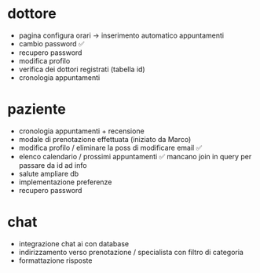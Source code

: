 # dottore
- pagina configura orari -> inserimento automatico appuntamenti
- cambio password                                                ✅ 
- recupero password
- modifica profilo
- verifica dei dottori registrati (tabella id)
- cronologia appuntamenti

# paziente
- cronologia appuntamenti + recensione
- modale di prenotazione effettuata (iniziato da Marco)
- modifica profilo  / eliminare la poss di modificare email      ✅ 
- elenco calendario / prossimi appuntamenti                      ✅     mancano join in query per passare da id ad info 
- salute ampliare db
- implementazione preferenze
- recupero password

# chat
- integrazione chat ai con database
- indirizzamento verso prenotazione / specialista con filtro di categoria
- formattazione risposte



